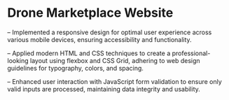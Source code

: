 # Drone Marketplace Website

– Implemented a responsive design for optimal user experience across various mobile devices, ensuring accessibility and functionality.

– Applied modern HTML and CSS techniques to create a professional-looking layout using flexbox and CSS Grid, adhering to web design guidelines for typography, colors, and spacing.

– Enhanced user interaction with JavaScript form validation to ensure only valid inputs are processed, maintaining data integrity and usability.

